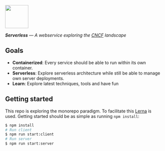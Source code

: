 <img src="https://emojipedia-us.s3.dualstack.us-west-1.amazonaws.com/thumbs/120/apple/129/cloud-with-lightning_1f329.png" width="75"/>

_**Serverless** — A webservice exploring the [CNCF](https://www.cncf.io/) landscape_

## Goals

* **Containerized**: Every service should be able to run within its own container.
* **Serverless**: Explore serverless architecture while still be able to manage own server deployments.
* **Learn**: Explore latest techniques, tools and have fun

## Getting started
This repo is exploring the monorepo paradigm. To facilitate this [Lerna](https://github.com/lerna/lerna) is used. Getting started should be as simple as running `npm install`:

```sh
$ npm install
# Run client
$ npm run start:client
# Run server
$ npm run start:server
```
